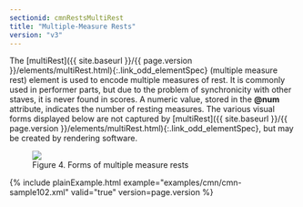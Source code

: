 ```yaml
---
sectionid: cmnRestsMultiRest
title: "Multiple-Measure Rests"
version: "v3"
---
```




The [multiRest]({{ site.baseurl }}/{{ page.version }}/elements/multiRest.html){:.link_odd_elementSpec} (<span class="expan">multiple measure rest</span>) element is
used to encode multiple measures of rest. It is commonly used in performer parts,
but
due to the problem of synchronicity with other staves, it is never found in scores.
A
numeric value, stored in the **@num** attribute, indicates the number of resting
measures. The various visual forms displayed below are not captured by [multiRest]({{ site.baseurl }}/{{ page.version }}/elements/multiRest.html){:.link_odd_elementSpec}, but may be created by rendering software.


<figure class="figure">
   <img src="{{ site.baseurl }}/images/Images/ExampleImages/multirest.png" class="img-responsive"></img>
   <figcaption class="figure-caption">Figure 4. Forms of multiple measure rests</figcaption>
</figure>
{% include plainExample.html example="examples/cmn/cmn-sample102.xml" valid="true" version=page.version %}

